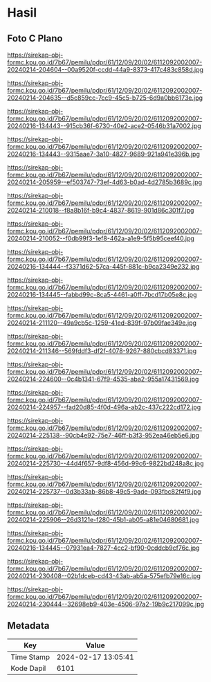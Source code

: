 # Hasil

## Foto C Plano

https://sirekap-obj-formc.kpu.go.id/7b67/pemilu/pdpr/61/12/09/20/02/6112092002007-20240214-204604--00a9520f-ccdd-44a9-8373-417c483c858d.jpg

https://sirekap-obj-formc.kpu.go.id/7b67/pemilu/pdpr/61/12/09/20/02/6112092002007-20240214-204635--d5c859cc-7cc9-45c5-b725-6d9a0bb6173e.jpg

https://sirekap-obj-formc.kpu.go.id/7b67/pemilu/pdpr/61/12/09/20/02/6112092002007-20240216-134443--915cb36f-6730-40e2-ace2-0546b31a7002.jpg

https://sirekap-obj-formc.kpu.go.id/7b67/pemilu/pdpr/61/12/09/20/02/6112092002007-20240216-134443--9315aae7-3a10-4827-9689-921a941e396b.jpg

https://sirekap-obj-formc.kpu.go.id/7b67/pemilu/pdpr/61/12/09/20/02/6112092002007-20240214-205959--ef503747-73ef-4d63-b0ad-4d2785b3689c.jpg

https://sirekap-obj-formc.kpu.go.id/7b67/pemilu/pdpr/61/12/09/20/02/6112092002007-20240214-210018--f8a8b16f-b9c4-4837-8619-901d86c301f7.jpg

https://sirekap-obj-formc.kpu.go.id/7b67/pemilu/pdpr/61/12/09/20/02/6112092002007-20240214-210052--f0db99f3-1ef8-462a-a1e9-5f5b95ceef40.jpg

https://sirekap-obj-formc.kpu.go.id/7b67/pemilu/pdpr/61/12/09/20/02/6112092002007-20240216-134444--f3371d62-57ca-445f-881c-b9ca2349e232.jpg

https://sirekap-obj-formc.kpu.go.id/7b67/pemilu/pdpr/61/12/09/20/02/6112092002007-20240216-134445--fabbd99c-8ca5-4461-a0ff-7bcd17b05e8c.jpg

https://sirekap-obj-formc.kpu.go.id/7b67/pemilu/pdpr/61/12/09/20/02/6112092002007-20240214-211120--49a9cb5c-1259-41ed-839f-97b09fae349e.jpg

https://sirekap-obj-formc.kpu.go.id/7b67/pemilu/pdpr/61/12/09/20/02/6112092002007-20240214-211346--569fddf3-df2f-4078-9267-880cbcd83371.jpg

https://sirekap-obj-formc.kpu.go.id/7b67/pemilu/pdpr/61/12/09/20/02/6112092002007-20240214-224600--0c4b1341-67f9-4535-aba2-955a17431569.jpg

https://sirekap-obj-formc.kpu.go.id/7b67/pemilu/pdpr/61/12/09/20/02/6112092002007-20240214-224957--fad20d85-4f0d-496a-ab2c-437c222cd172.jpg

https://sirekap-obj-formc.kpu.go.id/7b67/pemilu/pdpr/61/12/09/20/02/6112092002007-20240214-225138--90cb4e92-75e7-46ff-b3f3-952ea46eb5e6.jpg

https://sirekap-obj-formc.kpu.go.id/7b67/pemilu/pdpr/61/12/09/20/02/6112092002007-20240214-225730--44d4f657-9df8-456d-99c6-9822bd248a8c.jpg

https://sirekap-obj-formc.kpu.go.id/7b67/pemilu/pdpr/61/12/09/20/02/6112092002007-20240214-225737--0d3b33ab-86b8-49c5-9ade-093fbc82f4f9.jpg

https://sirekap-obj-formc.kpu.go.id/7b67/pemilu/pdpr/61/12/09/20/02/6112092002007-20240214-225906--26d3121e-f280-45b1-ab05-a81e04680681.jpg

https://sirekap-obj-formc.kpu.go.id/7b67/pemilu/pdpr/61/12/09/20/02/6112092002007-20240216-134445--07931ea4-7827-4cc2-bf90-0cddcb9cf76c.jpg

https://sirekap-obj-formc.kpu.go.id/7b67/pemilu/pdpr/61/12/09/20/02/6112092002007-20240214-230408--02b1dceb-cd43-43ab-ab5a-575efb79e16c.jpg

https://sirekap-obj-formc.kpu.go.id/7b67/pemilu/pdpr/61/12/09/20/02/6112092002007-20240214-230444--32698eb9-403e-4506-97a2-19b9c217099c.jpg


## Metadata

| Key        | Value               |
| ---------- | ------------------- |
| Time Stamp | 2024-02-17 13:05:41 |
| Kode Dapil | 6101                |



